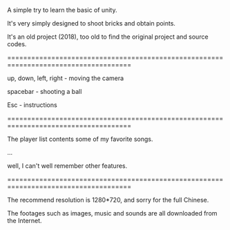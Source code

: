A  simple try to learn the basic of unity.

It's very simply designed to shoot bricks and obtain points.

It's an old project (2018), too old to find the original project and source codes.

=====================================================================================

up, down, left, right - moving the camera

spacebar - shooting a ball

Esc - instructions

=====================================================================================

The player list contents some of my favorite songs.

...

well, I can't well remember other features.

=====================================================================================

The recommend resolution is 1280*720, and sorry for the full Chinese.

The footages such as images, music and sounds are all downloaded from the Internet. 
